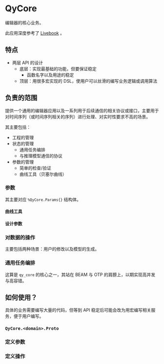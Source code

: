 # QyCore

编辑器的核心业务。

此应用深度参考了 [Livebook](https://github.com/livebook-dev/livebook) 。

## 特点

- 两层 API 的设计
  - 底层：实现最基础的功能，但要保证稳定
    - 函数名字以及用途的稳定
  - 顶层：用很多宏实现的 DSL，使用户可以丝滑的编写业务逻辑或调用算法

## 负责的范围

提供一个通用的编辑器应用以及一系列用于后续通信的相关协议或接口，主要用于对时间序列（或时间序列相关的序列）进行处理、对实时性要求不高的场景。

其主要包括：

* 工程的管理
* 状态的管理
  * 通用任务编排
  * 与推理模型通信的协议
* 参数的管理
  * 简单的检查/验证
  * 曲线工具（贝塞尔曲线）

### 参数

其主要对应 `%QyCore.Params{}` 结构体。

#### 曲线工具

#### 设计参数

### 对数据的操作

主要包括两种场景：用户的修改以及模型的生成。

### 通用任务编排

这算是 `qy_core` 的核心之一，其站在 BEAM 与 OTP 的肩膀上，以期实现高并发与高容错。

## 如何使用？

具体的业务需要编写大量的代码，但等到 API 稳定后可能会改为用宏编写相关服务，便于用户编写。

### `QyCore.<domain>.Proto`

### 定义参数

### 定义操作
